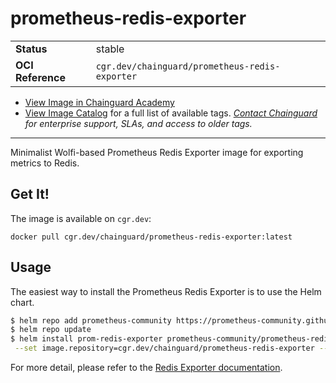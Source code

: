 <!--monopod:start-->
# prometheus-redis-exporter
| | |
| - | - |
| **Status** | stable |
| **OCI Reference** | `cgr.dev/chainguard/prometheus-redis-exporter` |


* [View Image in Chainguard Academy](https://edu.chainguard.dev/chainguard/chainguard-images/reference/prometheus-redis-exporter/overview/)
* [View Image Catalog](https://console.enforce.dev/images/catalog) for a full list of available tags.
*[Contact Chainguard](https://www.chainguard.dev/chainguard-images) for enterprise support, SLAs, and access to older tags.*

---
<!--monopod:end-->

Minimalist Wolfi-based Prometheus Redis Exporter image for exporting metrics to Redis.

## Get It!

The image is available on `cgr.dev`:

```
docker pull cgr.dev/chainguard/prometheus-redis-exporter:latest
```

## Usage

The easiest way to install the Prometheus Redis Exporter is to use the Helm chart.

```bash
$ helm repo add prometheus-community https://prometheus-community.github.io/helm-charts
$ helm repo update
$ helm install prom-redis-exporter prometheus-community/prometheus-redis-exporter \
 --set image.repository=cgr.dev/chainguard/prometheus-redis-exporter --set image.tag=latest
```

For more detail, please refer to the [Redis Exporter documentation](https://github.com/oliver006/redis_exporter).

